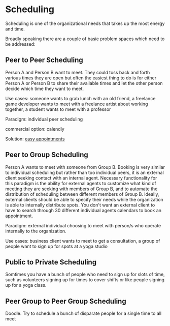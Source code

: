 # Scheduling

Scheduling is one of the organizational needs that takes up the most energy and time. 

Broadly speaking there are a couple of basic problem spaces which need to be addressed:

## Peer to Peer Scheduling

Person A and Person B want to meet. They could toss back and forth various times they are open but often the easiest thing to do is for either Person A or Person B to share their available times and let the other person decide which time they want to meet. 

Use cases: someone wants to grab lunch with an old friend, a freelance game developer wants to meet with a freelance artist about working together, a student wants to meet with a professor

Paradigm: individual peer scheduling

commercial option: calendly

Solution: [easy appointments](https://github.com/alextselegidis/easyappointments)

## Peer to Group Scheduling

Person A wants to meet with someone from Group B. Booking is very similar to individual scheduling but rather than too individual peers, it is an external client seeking contact with an internal agent. Necessary functionality for this paradigm is the ability for external agents to customize what kind of meeting they are seeking with members of Group B, and to automate the distribution of scheduling between different members of Group B. Ideally, external clients should be able to specify their needs while the organization is able to internally distribute spots. You don't want an external client to have to search through 30 different individual agents calendars to book an appointment.  

Paradigm: external individual choosing to meet with person/s who operate internally to the organization. 

Use cases: business client wants to meet to get a consultation, a group of people want to sign up for spots at a yoga studio

## Public to Private Scheduling

Somtimes you have a bunch of people who need to sign up for slots of time, such as volunteers signing up for times to cover shifts or like people signing up for a yoga class. 

## Peer Group to Peer Group Scheduling

Doodle. Try to schedule a bunch of disparate people for a single time to all meet

 

